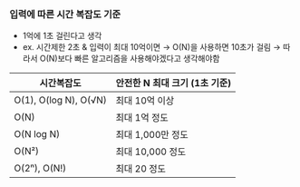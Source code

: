 ### 입력에 따른 시간 복잡도 기준

- 1억에 1초 걸린다고 생각
- ex. 시간제한 2초 & 입력이 최대 10억이면 → O(N)을 사용하면 10초가 걸림 → 따라서 O(N)보다 빠른 알고리즘을 사용해야겠다고 생각해야함

| 시간복잡도 | 안전한 N 최대 크기 (1초 기준) |
| --- | --- |
| O(1), O(log N), O(√N) | 최대 10억 이상 |
| O(N) | 최대 1억 정도 |
| O(N log N) | 최대 1,000만 정도 |
| O(N²) | 최대 10,000 정도 |
| O(2ⁿ), O(N!) | 최대 20 정도 |